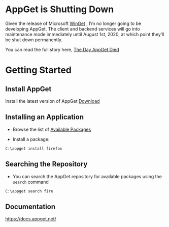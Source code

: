 # AppGet is Shutting Down

Given the release of Microsoft [WinGet](https://github.com/microsoft/winget-cli)
, I’m no longer going to be developing AppGet. The client and backend services will go into maintenance mode immediately until August 1st, 2020, at which point they’ll be shut down permanently.

You can read the full story here, [The Day AppGet Died](https://keivan.io/the-day-appget-died/) 


# Getting Started

## Install AppGet

Install the latest version of AppGet [Download](https://dl.appget.net/appget/appget.setup.exe)



## Installing an Application

- Browse the list of [Available Packages](https://appget.net/packages)

- Install a package:

```
C:\appget install firefox
```



## Searching the Repository

- You can search the AppGet repository for available packages using the `search` command

```
C:\appget search fire
```

## Documentation
https://docs.appget.net/
